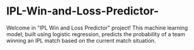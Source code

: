 # IPL-Win-and-Loss-Predictor-
Welcome in "IPL Win and Loss Predictor" project! This machine learning model, built using logistic regression, predicts the probability of a team winning an IPL match based on the current match situation.
